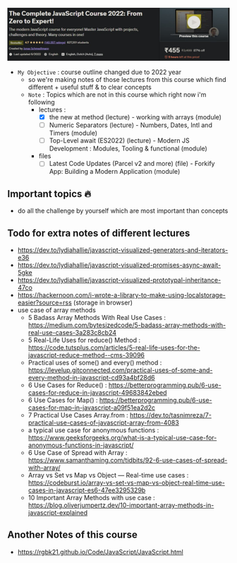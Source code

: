 ![Course Name](./banner.jpg)

- `My Objective` : course outline changed due to 2022 year
    - so we're making notes of those lectures from this course which find different + useful stuff & to clear concepts
    - `Note` : Topics which are not in this course which right now i'm following 
        - lectures : 
            - [x] the new at method (lecture) - working with arrays (module) 
            - [ ] Numeric Separators (lecture) - Numbers, Dates, Intl and Timers (module) 
            - [ ] Top-Level await (ES2022) (lecture) - Modern JS Development : Modules, Tooling & functional (module)
        - files
            - [ ] Latest Code Updates (Parcel v2 and more) (file) - Forkify App: Building a Modern Application (module)
        
## Important topics 🔥 

- do all the challenge by yourself which are most important than concepts 

## Todo for extra notes of different lectures

- https://dev.to/lydiahallie/javascript-visualized-generators-and-iterators-e36
- https://dev.to/lydiahallie/javascript-visualized-promises-async-await-5gke
- https://dev.to/lydiahallie/javascript-visualized-prototypal-inheritance-47co
- https://hackernoon.com/i-wrote-a-library-to-make-using-localstorage-easier?source=rss (storage in browser)
- use case of array methods 
    - 5 Badass Array Methods With Real Use Cases : https://medium.com/bytesizedcode/5-badass-array-methods-with-real-use-cases-3a283c8cb24
    - 5 Real-Life Uses for reduce() Method : https://code.tutsplus.com/articles/5-real-life-uses-for-the-javascript-reduce-method--cms-39096
    - Practical uses of some() and every() method : https://levelup.gitconnected.com/practical-uses-of-some-and-every-method-in-javascript-cd93a4bf28d6
    - 6 Use Cases for Reduce() : https://betterprogramming.pub/6-use-cases-for-reduce-in-javascript-49683842ebed
    - 6 Use Cases for Map() : https://betterprogramming.pub/6-use-cases-for-map-in-javascript-a09f51ea2d2c
    - 7 Practical Use Cases Array.from : https://dev.to/tasnimreza/7-practical-use-cases-of-javascript-array-from-4083
    - a typical use case for anonymous functions : https://www.geeksforgeeks.org/what-is-a-typical-use-case-for-anonymous-functions-in-javascript/
    - 6 Use Case of Spread with Array : https://www.samanthaming.com/tidbits/92-6-use-cases-of-spread-with-array/
    - Array vs Set vs Map vs Object — Real-time use cases : https://codeburst.io/array-vs-set-vs-map-vs-object-real-time-use-cases-in-javascript-es6-47ee3295329b
    - 10 Important Array Methods with use case : https://blog.oliverjumpertz.dev/10-important-array-methods-in-javascript-explained

## Another Notes of this course 

- https://rgbk21.github.io/Code/JavaScript/JavaScript.html
